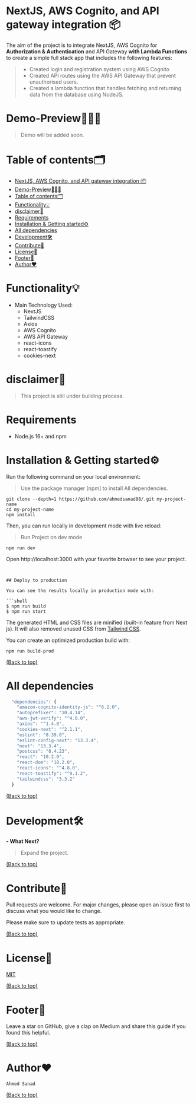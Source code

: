 # NextJS, AWS Cognito, and API gateway integration 📦

The aim of the project is to integrate NextJS, AWS Cognito for **Authorization & Authentication** and API Gateway **with Lambda Functions** to create a simple full stack app that includes the following features:

> - Created login and registration system using AWS Cognito
> - Created API routes using the AWS API Gateway that prevent unauthorised users.
> - Created a lambda function that handles fetching and returning data from the database using NodeJS.

# Demo-Preview👨🏽‍🏫

> Demo will be added soon.

# Table of contents🗂

- [NextJS, AWS Cognito, and API gateway integration 📦](#nextjs-aws-cognito-and-api-gateway-integration-)
- [Demo-Preview👨🏽‍🏫](#demo-preview)
- [Table of contents🗂](#table-of-contents)
- [Functionality💡](#functionality)
- [disclaimer🔴](#disclaimer)
- [Requirements](#requirements)
- [Installation \& Getting started⚙️](#installation--getting-started️)
- [All dependencies](#all-dependencies)
- [Development🛠](#development)
- [Contribute🤝](#contribute)
- [License🧾](#license)
- [Footer💐](#footer)
- [Author❤️](#author️)

# Functionality💡

- Main Technology Used:
  - NextJS
  - TailwindCSS
  - Axios
  - AWS Cognito
  - AWS API Gateway
  - react-icons
  - react-toastify
  - cookies-next

# disclaimer🔴

> This project is still under building process.

# Requirements

- Node.js 16+ and npm

# Installation & Getting started⚙️

Run the following command on your local environment:

> Use the package manager [npm] to install All dependencies.

```shell
git clone --depth=1 https://github.com/ahmedsanad88/.git my-project-name
cd my-project-name
npm install
```

Then, you can run locally in development mode with live reload:

> Run Project on dev mode

```shell
npm run dev
```

Open http://localhost:3000 with your favorite browser to see your project.

````shell


## Deploy to production

You can see the results locally in production mode with:

```shell
$ npm run build
$ npm run start
````

The generated HTML and CSS files are minified (built-in feature from Next js). It will also removed unused CSS from [Tailwind CSS](https://tailwindcss.com).

You can create an optimized production build with:

```shell
npm run build-prod
```

[(Back to top)](#table-of-contents)

# All dependencies

```javascript
  "dependencies": {
    "amazon-cognito-identity-js": "^6.2.0",
    "autoprefixer": "10.4.14",
    "aws-jwt-verify": "^4.0.0",
    "axios": "^1.4.0",
    "cookies-next": "^2.1.1",
    "eslint": "8.39.0",
    "eslint-config-next": "13.3.4",
    "next": "13.3.4",
    "postcss": "8.4.23",
    "react": "18.2.0",
    "react-dom": "18.2.0",
    "react-icons": "^4.8.0",
    "react-toastify": "^9.1.2",
    "tailwindcss": "3.3.2"
  }
```

[(Back to top)](#table-of-contents)

# Development🛠

**- What Next?**

> Expand the project.

[(Back to top)](#table-of-contents)

# Contribute🤝

Pull requests are welcome. For major changes, please open an issue first to discuss what you would like to change.

Please make sure to update tests as appropriate.

[(Back to top)](#table-of-contents)

# License🧾

[MIT](https://choosealicense.com/licenses/mit/)

[(Back to top)](#table-of-contents)

# Footer💐

Leave a star on GitHub, give a clap on Medium and share this guide if you found this helpful.

[(Back to top)](#table-of-contents)

# Author❤️

`Ahmed Sanad`

[(Back to top)](#table-of-contents)
